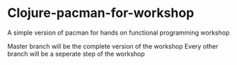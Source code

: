 # Clojure-pacman-for-workshop
A simple version of pacman for hands on functional programming workshop




Master branch will be the complete version of the workshop 
Every other branch will be a seperate step of the workshop
